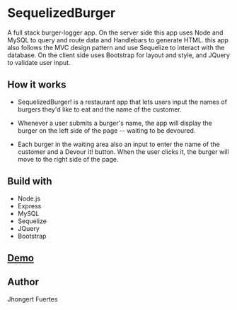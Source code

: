 # SequelizedBurger
A full stack burger-logger app. On the server side this app uses Node and MySQL to query and route data and Handlebars to generate HTML. this app also follows the MVC design pattern and use Sequelize to interact with the database. On the client side uses Bootstrap for layout and style, and JQuery to validate user input.

## How it works
- SequelizedBurger! is a restaurant app that lets users input the names of burgers they'd like to eat and the name of the customer.

- Whenever a user submits a burger's name, the app will display the burger on the left side of the page -- waiting to be devoured.

- Each burger in the waiting area also an input to enter the name of the customer and a Devour it! button. When the user clicks it, the burger will move to the right side of the page.

## Build with
- Node.js
- Express
- MySQL
- Sequelize
- JQuery
- Bootstrap

## [Demo](https://immense-oasis-30572.herokuapp.com/index)

## Author
Jhongert Fuertes

